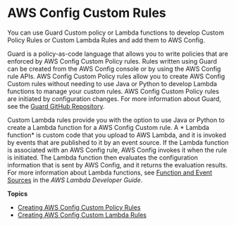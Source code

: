 # AWS Config Custom Rules<a name="evaluate-config_develop-rules"></a>

You can use Guard Custom policy or Lambda functions to develop Custom Policy Rules or Custom Lambda Rules and add them to AWS Config\.

Guard is a policy\-as\-code language that allows you to write policies that are enforced by AWS Config Custom Policy rules\. Rules written using Guard can be created from the AWS Config console or by using the AWS Config rule APIs\. AWS Config Custom Policy rules allow you to create AWS Config Custom rules without needing to use Java or Python to develop Lambda functions to manage your custom rules\. AWS Config Custom Policy rules are initiated by configuration changes\. For more information about Guard, see the [Guard GitHub Repository](https://github.com/aws-cloudformation/cloudformation-guard)\.

Custom Lambda rules provide you with the option to use Java or Python to create a Lambda function for a AWS Config Custom rule\. A * Lambda function* is custom code that you upload to AWS Lambda, and it is invoked by events that are published to it by an event source\. If the Lambda function is associated with an AWS Config rule, AWS Config invokes it when the rule is initiated\. The Lambda function then evaluates the configuration information that is sent by AWS Config, and it returns the evaluation results\. For more information about Lambda functions, see [Function and Event Sources](https://docs.aws.amazon.com/lambda/latest/dg/intro-core-components.html) in the *AWS Lambda Developer Guide*\.

**Topics**
+ [Creating AWS Config Custom Policy Rules](evaluate-config_develop-rules_cfn-guard.md)
+ [Creating AWS Config Custom Lambda Rules](evaluate-config_develop-rules_lambda-functions.md)